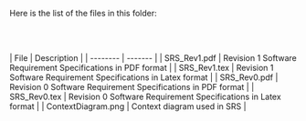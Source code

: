 Here is the list of the files in this folder:

<p><br></br></p>
| File | Description |
| -------- | ------- |
| SRS_Rev1.pdf | Revision 1 Software Requirement Specifications in PDF format |
| SRS_Rev1.tex | Revision 1 Software Requirement Specifications in Latex format |
| SRS_Rev0.pdf | Revision 0 Software Requirement Specifications in PDF format |
| SRS_Rev0.tex | Revision 0 Software Requirement Specifications in Latex format |
| ContextDiagram.png | Context diagram used in SRS |